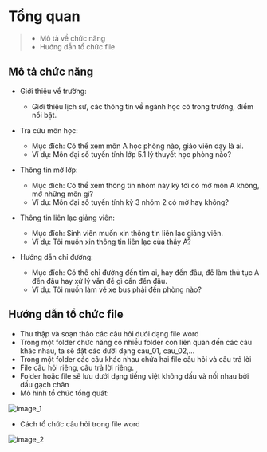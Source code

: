 # Tổng quan

> - Mô tả về chức năng
> - Hướng dẫn tổ chức file

## Mô tả chức năng
- Giới thiệu về trường: 
    + Giới thiệu lịch sử, các thông tin về ngành học có trong trường, điểm nổi bật.

- Tra cứu môn học:
    + Mục đích: Có thể xem môn A học phòng nào, giáo viên dạy là ai.
    + Ví dụ: Môn đại số tuyến tính lớp 5.1 lý thuyết học phòng nào?

- Thông tin mở lớp:
    + Mục đích: Có thể xem thông tin nhóm này kỳ tới có mở môn A không, mở những môn gì?
    + Ví dụ: Môn đại số tuyến tính kỳ 3 nhóm 2 có mở hay không?

- Thông tin liên lạc giảng viên:
    + Mục đích: Sinh viên muốn xin thông tin liên lạc giảng viên.
    + Ví dụ: Tôi muốn xin thông tin liên lạc của thầy A?


- Hướng dẫn chỉ đường:
    - Mục đích: Có thể chỉ đường đến tìm ai, hay đến đâu, để làm thủ tục A đến đâu hay xử lý vấn đề gì cần đến đâu.
    - Ví dụ: Tôi muốn làm vé xe bus phải đến phòng nào?

## Hướng dẫn tổ chức file

- Thu thập và soạn thảo các câu hỏi dưới dạng file word
- Trong một folder chức năng có nhiều folder con liên quan đến các câu khác nhau, ta sẽ đặt các dưới dạng cau_01, cau_02,...
- Trong một folder các câu khác nhau chứa hai file câu hỏi và câu trả lời
- File câu hỏi riêng, câu trả lời riêng.
- Folder hoặc file sẽ lưu dưới dạng tiếng việt không dấu và nối nhau bởi dấu gạch chân
- Mô hình tổ chức tổng quát:

![image_1](image)

- Cách tổ chức câu hỏi trong file word

![image_2]()
